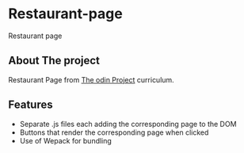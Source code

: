 # Restaurant-page
Restaurant page

## About The project

Restaurant Page from [The odin Project](https://theodinproject.com) curriculum.

## Features
- Separate .js files each adding the corresponding page to the DOM
- Buttons that render the corresponding page when clicked
- Use of Wepack for bundling

